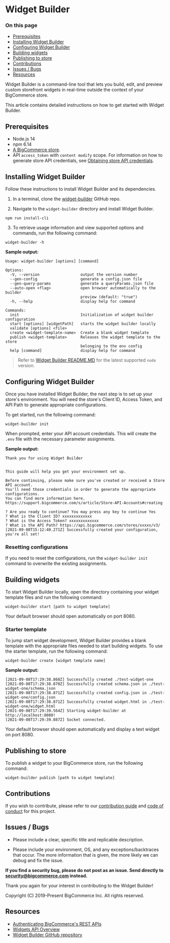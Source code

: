 # Widget Builder

<div class="otp" id="no-index">

### On this page
- [Prerequisites](#prerequisites)
- [Installing Widget Builder](#installing-widget-builder)
- [Configuring Widget Builder](#configuring-widget-builder)
- [Building widgets](#building-widgets)
- [Publishing to store](#publishing-to-store)
- [Contributions](#contributions)
- [Issues / Bugs](#issues--bugs)
- [Resources](#resources)

</div>

Widget Builder is a command-line tool that lets you build, edit, and preview custom storefront widgets in real-time outside the context of your BigCommerce store.

This article contains detailed instructions on how to get started with Widget Builder. 

## Prerequisites

* Node.js 14
* npm 6.14
* [A BigCommerce store](https://support.bigcommerce.com/s/article/Starting-a-Bigcommerce-Trial).
* API `access_token` with `content modify` scope. For information on how to generate store API credentials, see [Obtaining store API credentials](https://developer.bigcommerce.com/api-docs/getting-started/authentication/rest-api-authentication#obtaining-store-api-credentials).

## Installing Widget Builder

Follow these instructions to install Widget Builder and its dependencies. 

1. In a terminal, clone the [widget-builder](https://github.com/bigcommerce/widget-builder) GitHub repo.

2. Navigate to the `widget-builder` directory and install Widget Builder.

```shell
npm run install-cli
```

3. To retrieve usage information and view supported options and commands, run the following command:

```shell
widget-builder -h
```

**Sample output:**

```shell
Usage: widget-builder [options] [command]

Options:
  -V, --version                  output the version number
  --gen-config                   generate a config.json file
  --gen-query-params             generate a queryParams.json file
  --auto-open <flag>             open browser automatically to the builder
                                 preview (default: "true")
  -h, --help                     display help for command

Commands:
  init                           Initialization of widget builder configuration
  start [options] [widgetPath]   starts the widget builder locally
  validate [options] <file>
  create <widget-template-name>  Create a blank widget template
  publish <widget-template>      Releases the widget template to the store
                                 belonging to the env config
  help [command]                 display help for command
```

<div class="HubBlock--callout">
<div class="CalloutBlock--info">
<div class="HubBlock-content">

<!-- theme: info -->

> Refer to [Widget Builder README.MD](https://github.com/bigcommerce/widget-builder) for the latest supported `node` version.

</div>
</div>
</div>

## Configuring Widget Builder

Once you have installed Widget Builder, the next step is to set up your store's environment. You will need the store's Client ID, Access Token, and API Path to generate appropriate configurations. 

To get started, run the following command:

```shell
widget-builder init
```

When prompted, enter your API account credentials. This will create the `.env` file with the necessary parameter assignments.

**Sample output:**

```shell
Thank you for using Widget Builder

            
This guide will help you get your environment set up.

Before continuing, please make sure you've created or received a Store API account.
You'll need those credentials in order to generate the appropriate configurations.
You can find more information here. https://support.bigcommerce.com/s/article/Store-API-Accounts#creating

? Are you ready to continue? You may press any key to continue Yes
? What is the Client ID? xxxxxxxxxxxxx
? What is the Access Token? xxxxxxxxxxxxx
? What is the API Path? https://api.bigcommerce.com/stores/xxxxx/v3/
[2021-09-08T15:12:40.271Z] Successfully created your configuration, you're all set!
```
### Resetting configurations

If you need to reset the configurations, run the `widget-builder init` command to overwrite the existing assignments.

## Building widgets

To start Widget Builder locally, open the directory containing your widget template files and run the following command:

```shell
widget-builder start [path to widget template]
```
Your default browser should open automatically on port 8080.

### Starter template

To jump start widget development, Widget Builder provides a blank template with the appropriate files needed to start building widgets. To use the starter template, run the following command:

```shell
widget-builder create [widget template name]
```

**Sample output:**

```shell
[2021-09-08T17:29:38.868Z] Successfully created ./test-widget-one 
[2021-09-08T17:29:38.870Z] Successfully created schema.json in ./test-widget-one/schema.json
[2021-09-08T17:29:38.871Z] Successfully created config.json in ./test-widget-one/config.json
[2021-09-08T17:29:38.871Z] Successfully created widget.html in ./test-widget-one/widget.html
[2021-09-08T17:29:39.564Z] Starting widget-builder at http://localhost:8080!
[2021-09-08T17:29:39.887Z] Socket connected.
```

Your default browser should open automatically and display a text widget on port 8080.

## Publishing to store

To publish a widget to your BigCommerce store, run the following command:

```shell
widget-builder publish [path to widget template]
```

## Contributions

If you wish to contribute, please refer to our [contribution guide](CONTRIBUTING.md)
and [code of conduct](CODE_OF_CONDUCT.md) for this project.

## Issues / Bugs

* Please include a clear, specific title and replicable description.

* Please include your environment, OS, and any exceptions/backtraces that occur. The more
information that is given, the more likely we can debug and fix the issue.

**If you find a security bug, please do not post as an issue. Send directly to [security@bigcommerce.com](mailto:security@bigcommerce.com)
instead.**

Thank you again for your interest in contributing to the Widget Builder!

Copyright (C) 2019-Present BigCommerce Inc. All rights reserved.

## Resources

* [Authenticating BigCommerce's REST APIs](https://developer.bigcommerce.com/api-docs/getting-started/authentication/rest-api-authentication)
* [Widgets API Overview](https://developer.bigcommerce.com/api-docs/store-management/widgets/overview)
* [Widget Builder GitHub repository](https://github.com/bigcommerce/widget-builder)
